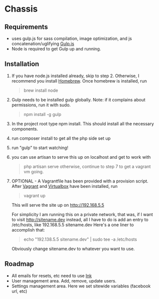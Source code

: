 # Chassis

## Requirements
- uses gulp.js for sass compilation, image optimization, and js
  concatenation/uglifying [Gulp.js](http://gulpjs.com/)
- Node is required to get Gulp up and running.

## Installation
1. If you have node.js installed already, skip to step 2. Otherwise, I recommend you install [Homebrew](http://brew.sh). Once homebrew is installed, run
   > brew install node

2. Gulp needs to be installed gulp globally. Note: if it complains about
   permissions, run it with sudo.
   > npm install -g gulp

3. In the project root type npm install. This should install all the necessary
components.

4. run composer install to get all the php side set up

5. run "gulp" to start watching!

6. you can use artisan to serve this up on localhost and get to work with
   > php artisan serve
   otherwise, continue to step 7 to get a vagrant vm going.

7. OPTIONAL - A Vagrantfile has been provided with a provision script. After
   [Vagrant](http://vagrantup.com) and [Virtualbox](http://virtualbox.org) have
   been installed, run
   > vagrant up
   
   This will serve the site up on http://192.168.5.5

   For simplicity I am running this on a private network, that was, if I want
   to visit http://sitename.dev instead, all I have to do is add an entry to
   /etc/hosts, like 192.168.5.5 sitename.dev Here's a one liner to accomplish
   that:
   > echo "192.138.5.5 sitename.dev" | sudo tee -a /etc/hosts

   Obviously change sitename.dev to whatever you want to use.


## Roadmap
- All emails for resets, etc need to use [Ink](http://zurb.com/ink)
- User management area. Add, remove, update users.
- Settings management area. Here we set sitewide variables (facebook url, etc)
